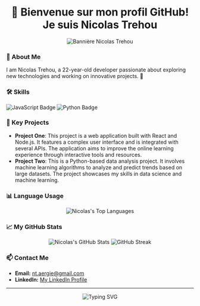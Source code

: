 <h1 align="center">👋 Bienvenue sur mon profil GitHub! Je suis Nicolas Trehou</h1>

<p align="center">
  <img src="https://github.com/Fillraen/NicolasTrehou/blob/main/github-header-image.png" alt="Bannière Nicolas Trehou">
</p>

### 🌟 About Me
<p>
I am Nicolas Trehou, a 22-year-old developer passionate about exploring new technologies and working on innovative projects. 🚀
</p>

### 🛠️ Skills
<p>
  <img src="https://img.shields.io/badge/JavaScript-F7DF1E?style=for-the-badge&logo=javascript&logoColor=black" alt="JavaScript Badge"/>
  <img src="https://img.shields.io/badge/Python-3776AB?style=for-the-badge&logo=python&logoColor=white" alt="Python Badge"/>
  <!-- Add more badges here -->
</p>

### 📁 Key Projects
- **Project One**: This project is a web application built with React and Node.js. It features a complex user interface and is integrated with several APIs. The application aims to improve the online learning experience through interactive tools and resources.
- **Project Two**: This is a Python-based data analysis project. It involves machine learning algorithms to analyze and predict trends based on large datasets. The project showcases my skills in data science and machine learning.

### 📊 Language Usage
<p align="center">
  <img src="https://github-readme-stats.vercel.app/api/top-langs/?username=Fillraen&theme=tokyonight" alt="Nicolas's Top Languages">
</p>

### 📈 My GitHub Stats
<p align="center">
  <img src="https://github-readme-stats.vercel.app/api?username=Fillraen&show_icons=true&theme=tokyonight" alt="Nicolas's GitHub Stats">
  <img src="https://github-readme-streak-stats.herokuapp.com/?user=Fillraen&theme=tokyonight" alt="GitHub Streak">
</p>

### 📫 Contact Me
- **Email:** [nt.aergie@gmail.com](mailto:nt.aergie@gmail.com)
- **LinkedIn:** [My LinkedIn Profile](https://www.linkedin.com/in/ntrehou/)

---


<p align="center">
  <img src="https://readme-typing-svg.herokuapp.com?lines=Passionné+par+le+code;Innovateur+en+technologie;Toujours+en+apprentissage" alt="Typing SVG"/>
</p>
